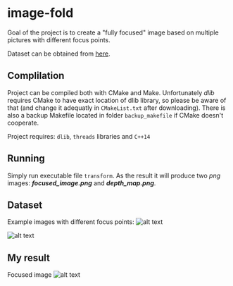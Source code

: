 # image-fold


Goal of the project is to create a "fully focused" image based 
on multiple pictures with different focus points. 

Dataset can be obtained from [here](grail.cs.washington.edu/projects/photomontage/data/bug.zip "Dataset"). 

## Complilation

Project can be compiled both with CMake and Make. Unfortunately *dlib* requires 
CMake to have exact location of dlib library, so please be aware of that 
(and change it adequatly in `CMakeList.txt` after downloading).
There is also a backup Makefile located in folder `backup_makefile` if CMake doesn't cooperate.

Project requires: `dlib`, `threads` libraries and `C++14`

## Running

Simply run executable file `transform`. As the result it will produce 
two _png_ images: **_focused_image.png_** and **_depth_map.png_**.

## Dataset

Example images with different focus points:
![alt text](https://i.imgur.com/a/vSucvHO.png)

![alt text](https://i.imgur.com/a/qi7W7NK.png)

## My result

Focused image
![alt text](https://i.imgur.com/a/Y4bXQH7.png)

